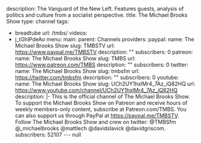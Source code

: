 description: The Vanguard of the New Left. Features guests, analysis of politics and
  culture from a socialist perspective.
title: The Michael Brooks Show
type: channel
tags:
- breadtube
url: /tmbs/
videos:
- j_tGhlPdeAo
menu:
  main:
    parent: Channels
providers:
  paypal:
    name: The Michael Brooks Show
    slug: TMBSTV
    url: https://www.paypal.me/TMBSTV
    description: ""
    subscribers: 0
  patreon:
    name: The Michael Brooks Show
    slug: TMBS
    url: https://www.patreon.com/TMBS
    description: ""
    subscribers: 0
  twitter:
    name: The Michael Brooks Show
    slug: tmbsfm
    url: https://twitter.com/tmbsfm
    description: ""
    subscribers: 0
  youtube:
    name: The Michael Brooks Show
    slug: UCh2UY1hxlMr4_7Az_iQ82HQ
    url: https://www.youtube.com/channel/UCh2UY1hxlMr4_7Az_iQ82HQ
    description: |-
      This is the official channel of The Michael Brooks Show.
      To support the Michael Brooks Show on Patreon and receive hours of weekly members-only content, subscribe at Patreon.com/TMBS. You can also support us through PayPal at https://paypal.me/TMBSTV.
      Follow The Michael Brooks Show and crew on twitter: @TMBSfm @_michaelbrooks @mattlech @davidslavick @davidgriscom.
    subscribers: 52107
--- null
